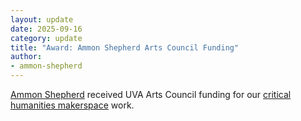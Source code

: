 ```yaml
---
layout: update
date: 2025-09-16
category: update
title: "Award: Ammon Shepherd Arts Council Funding"
author:
- ammon-shepherd
---
```


[Ammon Shepherd](/people/ammon-shepherd) received UVA Arts Council funding for our [critical humanities makerspace](/makerspace) work.